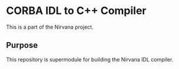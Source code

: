 # CORBA IDL to C++ Compiler

This is a part of the Nirvana project.

## Purpose

This repository is supermodule for building the Nirvana IDL compiler.

